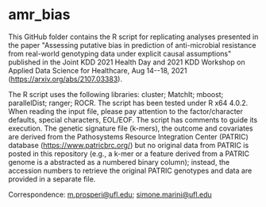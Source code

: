 # amr_bias
This GitHub folder contains the R script for replicating analyses presented in the paper "Assessing putative bias in prediction of anti-microbial resistance from real-world genotyping data under explicit causal assumptions" published in the Joint KDD 2021 Health Day and 2021 KDD Workshop on Applied Data Science for Healthcare, Aug 14--18, 2021 (https://arxiv.org/abs/2107.03383).

The R script uses the following libraries: cluster; MatchIt; mboost; parallelDist; ranger; ROCR. The script has been tested under R x64 4.0.2. When reading the input file, please pay attention to the factor/character defaults, special characters, EOL/EOF. The script has comments to guide its execution. The genetic signature file (k-mers), the outcome and covariates are derived from the Pathosystems Resource Integration Center (PATRIC) database (https://www.patricbrc.org/) but no original data from PATRIC is posted in this repository (e.g., a k-mer or a feature derived from a PATRIC genome is a abstracted as a numbered binary column); instead, the accession numbers to retrieve the original PATRIC genotypes and data are provided in a separate file.

Correspondence: m.prosperi@ufl.edu; simone.marini@ufl.edu
